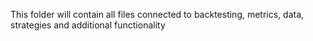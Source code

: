 This folder will contain all files connected to backtesting, metrics, data, strategies and additional functionality
